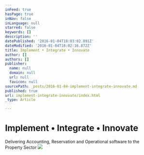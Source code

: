 ```yaml
---
inFeed: true
hasPage: true
inNav: false
inLanguage: null
starred: false
keywords: []
description: ''
datePublished: '2016-01-04T18:03:02.091Z'
dateModified: '2016-01-04T18:02:16.872Z'
title: Implement • Integrate • Innovate
author: []
authors: []
publisher:
  name: null
  domain: null
  url: null
  favicon: null
sourcePath: _posts/2016-01-04-implement-integrate-innovate.md
published: true
url: implement-integrate-innovate/index.html
_type: Article

---
```

# Implement • Integrate • Innovate

Delivering Accounting, Reservation and Operational software to the Property Sector
![](https://the-grid-user-content.s3-us-west-2.amazonaws.com/63d17bf9-5cbb-4c32-9d35-c9a5e8cc79c5.jpg)